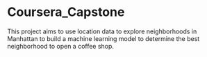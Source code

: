 # Coursera_Capstone
This project aims to use location data to explore neighborhoods in Manhattan to build a machine learning model 
to determine the best neighborhood to open a coffee shop.
